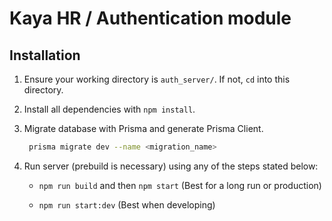 # Kaya HR / Authentication module

## Installation

1. Ensure your working directory is `auth_server/`. If not, `cd` into this directory.

2. Install all dependencies with `npm install`.

3. Migrate database with Prisma and generate Prisma Client.
   
   ```sh
    prisma migrate dev --name <migration_name>
   ```

4. Run server (prebuild is necessary) using any of the steps stated below:

    - `npm run build` and then `npm start` (Best for a long run or production)
  
    - `npm run start:dev` (Best when developing)